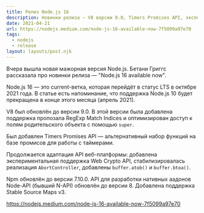 ```yaml
---
title: Релиз Node.js 16
description: Новинки релиза — V8 версии 9.0, Timers Promises API, экспериментальная поддержка Web Crypto API, стабилизация реализации AbortController и другое
date: 2021-04-21
url: https://nodejs.medium.com/node-js-16-available-now-7f5099a97e70
tags:
  - nodejs
  - release
layout: layouts/post.njk
---
```

Вчера вышла новая мажорная версия Node.js. Бетани Григгс рассказала про новинки релиза — "Node.js 16 available now".

Node.js 16 — это current-ветка, которая перейдёт в статус LTS в октябре 2021 года. В статье есть напоминание, что поддержка Node.js 10 будет прекращена в конце этого месяца (апрель 2021).

V8 был обновлён до версии 9.0. В этой версии была добавлена поддержка пропозала RegExp Match Indices и оптимизирован доступ к полям родительского объекта с помощью `super`.

Был добавлен Timers Promises API — альтернативный набор функций на базе промисов для работы с таймерами. 

Продолжается адаптация API веб-платформы: добавлена экспериментальная поддержка Web Crypto API, стабилизировалась реализация `AbortController`, добавлены `buffer.atob()` и `buffer.btoa()`.

Npm обновлён до версии 7.10.0. API для разработки нативных аадонов Node-API (бывший N-API) обновлён до версии 8. Добавлена поддержка Stable Source Maps v3.

https://nodejs.medium.com/node-js-16-available-now-7f5099a97e70
